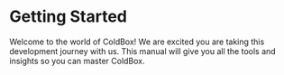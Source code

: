 # Getting Started

Welcome to the world of ColdBox! We are excited you are taking this development journey with us.  This manual will give you all the tools and insights so you can master ColdBox.

